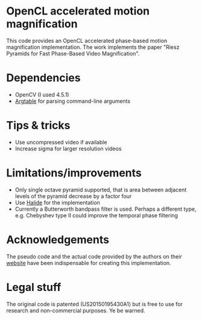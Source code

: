# OpenCL accelerated motion magnification
This code provides an OpenCL accelerated phase-based motion magnification implementation. The work implements the paper "Riesz Pyramids for Fast Phase-Based Video Magnification".

# Dependencies
* OpenCV (I used 4.5.1)
* [Argtable](https://www.argtable.org) for parsing command-line arguments

# Tips & tricks
* Use uncompressed video if available
* Increase sigma for larger resolution videos

# Limitations/improvements
* Only single octave pyramid supported, that is area between adjacent levels of the pyramid decrease by a factor four
* Use [Halide](https://halide-lang.org) for the implementation
* Currently a Butterworth bandpass filter is used. Perhaps a different type, e.g. Chebyshev type II could improve the temporal phase filtering

# Acknowledgements
The pseudo code and the actual code provided by the authors on their [website](http://people.csail.mit.edu/nwadhwa/riesz-pyramid/) have been indispensable for creating this implementation.

# Legal stuff
The original code is patented (US20150195430A1) but is free to use for research and non-commercial purposes. Ye be warned.